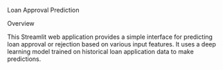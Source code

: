Loan Approval Prediction



Overview

This Streamlit web application provides a simple interface for predicting loan approval or rejection based on various input features. It uses a deep learning model trained on historical loan application data to make predictions.


